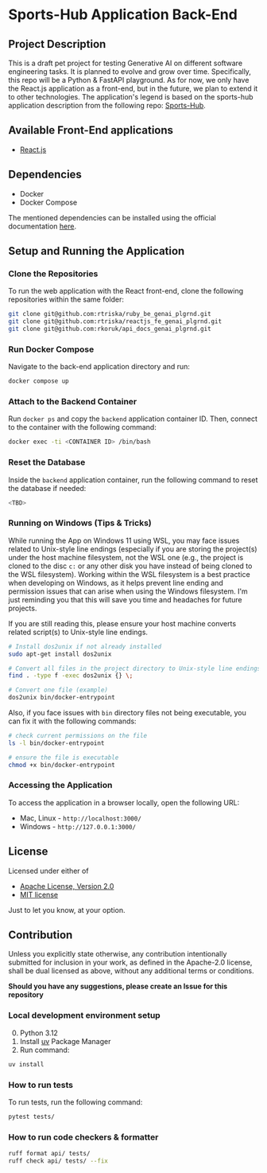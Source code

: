 # Sports-Hub Application Back-End

## Project Description

This is a draft pet project for testing Generative AI on different software engineering tasks. It is planned to evolve and grow over time. Specifically, this repo will be a Python & FastAPI playground. As for now, we only have the React.js application as a front-end, but in the future, we plan to extend it to other technologies. The application's legend is based on the sports-hub application description from the following repo: [Sports-Hub](https://github.com/dark-side/sports-hub).

## Available Front-End applications

- [React.js](https://github.com/rtriska/reactjs_fe_genai_plgrnd)

## Dependencies

- Docker
- Docker Compose

The mentioned dependencies can be installed using the official documentation [here](https://docs.docker.com/compose/install/).

## Setup and Running the Application

### Clone the Repositories

To run the web application with the React front-end, clone the following repositories within the same folder:

```sh
git clone git@github.com:rtriska/ruby_be_genai_plgrnd.git
git clone git@github.com:rtriska/reactjs_fe_genai_plgrnd.git
git clone git@github.com:rkoruk/api_docs_genai_plgrnd.git
```

### Run Docker Compose

Navigate to the back-end application directory and run:

```sh
docker compose up
```

### Attach to the Backend Container

Run `docker ps` and copy the `backend` application container ID. Then, connect to the container with the following command:

```sh
docker exec -ti <CONTAINER ID> /bin/bash
```

### Reset the Database

Inside the `backend` application container, run the following command to reset the database if needed:

```sh
<TBD>
```

### Running on Windows (Tips & Tricks)

While running the App on Windows 11 using WSL, you may face issues related to Unix-style line endings (especially if you are storing the project(s) under the host machine filesystem, not the WSL one (e.g., the project is cloned to the disc `c:` or any other disk you have instead of being cloned to the WSL filesystem). Working within the WSL filesystem is a best practice when developing on Windows, as it helps prevent line ending and permission issues that can arise when using the Windows filesystem. I'm just reminding you that this will save you time and headaches for future projects.

If you are still reading this, please ensure your host machine converts related script(s) to Unix-style line endings.

```sh
# Install dos2unix if not already installed
sudo apt-get install dos2unix

# Convert all files in the project directory to Unix-style line endings
find . -type f -exec dos2unix {} \;

# Convert one file (example)
dos2unix bin/docker-entrypoint
```

Also, if you face issues with `bin` directory files not being executable, you can fix it with the following commands:

```sh
# check current permissions on the file
ls -l bin/docker-entrypoint

# ensure the file is executable
chmod +x bin/docker-entrypoint
```

### Accessing the Application

To access the application in a browser locally, open the following URL:

- Mac, Linux - `http://localhost:3000/`
- Windows - `http://127.0.0.1:3000/`

## License

Licensed under either of

- [Apache License, Version 2.0](http://www.apache.org/licenses/LICENSE-2.0)
- [MIT license](http://opensource.org/licenses/MIT)

Just to let you know, at your option.

## Contribution

Unless you explicitly state otherwise, any contribution intentionally submitted for inclusion in your work, as defined in the Apache-2.0 license, shall be dual licensed as above, without any additional terms or conditions.

**Should you have any suggestions, please create an Issue for this repository**

### Local development environment setup

0. Python 3.12
1. Install [uv](https://docs.astral.sh/uv/getting-started/installation/) Package Manager
2. Run command:

```sh
uv install
```

### How to run tests

To run tests, run the following command:

```sh
pytest tests/
```

### How to run code checkers & formatter

```sh
ruff format api/ tests/
ruff check api/ tests/ --fix
```
